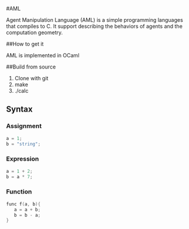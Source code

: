 #AML

Agent Manipulation Language (AML) is a simple programming languages that compiles to C. It support describing the behaviors of agents and the computation geometry.

##How to get it

AML is implemented in OCaml

##Build from source

1. Clone with git 
2. make
3. ./calc

## Syntax

### Assignment

```c
a = 1;
b = "string";
```

### Expression

```c
a = 1 + 2;
b = a * 7;
```

### Function

```c
func f(a, b){
   a = a + b;
   b = b - a;
}
```